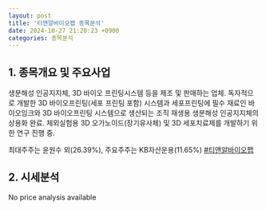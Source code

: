 ```yaml
---
layout: post
title: '티앤알바이오팹 종목분석'
date: 2024-10-27 21:20:23 +0900
categories: 종목분석
---
```


## 1. 종목개요 및 주요사업

생분해성 인공지지체, 3D 바이오 프린팅시스템 등을 제조 및 판매하는 업체. 독자적으로 개발한 3D 바이오프린팅(세포 프린팅 포함) 시스템과 세포프린팅에 필수 재료인 바이오잉크와 3D 바이오프린팅 시스템으로 생산되는 조직 재생용 생분해성 인공지지체의 상용화 완료. 체외실험용 3D 오가노이드(장기유사체) 및 3D 세포치료제를 개발하기 위한 연구 진행 중.

최대주주는 윤원수 외(26.39%), 주요주주는 KB자산운용(11.65%)
[#티앤알바이오팹](#)

## 2. 시세분석

No price analysis available
